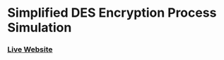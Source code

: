# Simplified DES Encryption Process Simulation

### [Live Website](https://simplified-des-encryption-simulation.netlify.app)
